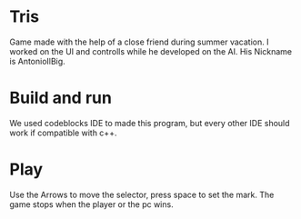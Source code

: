# Tris

Game made with the help of a close friend during summer vacation. I worked on the UI and controlls while he developed on the AI.
His Nickname is AntonioIlBig.

# Build and run
We used codeblocks IDE to made this program, but every other IDE should work if compatible with c++.

# Play
Use the Arrows to move the selector, press space to set the mark. The game stops when the player or the pc wins.
